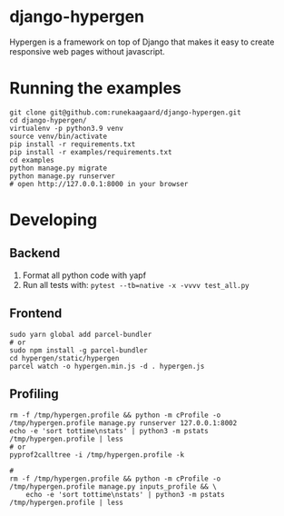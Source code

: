 # django-hypergen

Hypergen is a framework on top of Django that makes it easy to create responsive web pages without javascript.

# Running the examples

    git clone git@github.com:runekaagaard/django-hypergen.git
    cd django-hypergen/
    virtualenv -p python3.9 venv
    source venv/bin/activate
    pip install -r requirements.txt
    pip install -r examples/requirements.txt
    cd examples
    python manage.py migrate
    python manage.py runserver
    # open http://127.0.0.1:8000 in your browser
    
# Developing

## Backend

1. Format all python code with yapf
2. Run all tests with: `pytest --tb=native -x -vvvv test_all.py`

## Frontend

    sudo yarn global add parcel-bundler
    # or
    sudo npm install -g parcel-bundler
    cd hypergen/static/hypergen
    parcel watch -o hypergen.min.js -d . hypergen.js
    
## Profiling

    rm -f /tmp/hypergen.profile && python -m cProfile -o /tmp/hypergen.profile manage.py runserver 127.0.0.1:8002
    echo -e 'sort tottime\nstats' | python3 -m pstats /tmp/hypergen.profile | less
    # or
    pyprof2calltree -i /tmp/hypergen.profile -k

    #
    rm -f /tmp/hypergen.profile && python -m cProfile -o /tmp/hypergen.profile manage.py inputs_profile && \
        echo -e 'sort tottime\nstats' | python3 -m pstats /tmp/hypergen.profile | less
